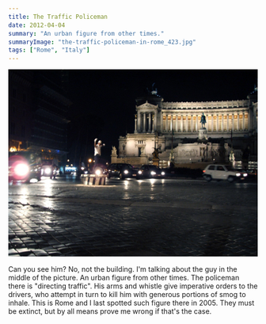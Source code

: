 ```yaml
---
title: The Traffic Policeman
date: 2012-04-04
summary: "An urban figure from other times."
summaryImage: "the-traffic-policeman-in-rome_423.jpg"
tags: ["Rome", "Italy"]
---
```


![](the-traffic-policeman-in-rome_423.jpg)

Can you see him? No, not the building. I'm talking about the guy in the middle of the picture. An urban figure from other times. The policeman there is "directing traffic". His arms and whistle give imperative orders to the drivers, who attempt in turn to kill him with generous portions of smog to inhale.
This is Rome and I last spotted such figure there in 2005. They must be extinct, but by all means prove me wrong if that's the case.